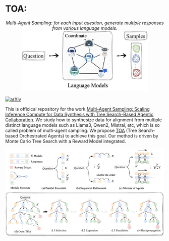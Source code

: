 # TOA: 


<p align="center">
  <em>Multi-Agent Sampling: for each input question, generate multiple responses from various language models.</em>
  <br>
  <img src="./figures/mas.png" alt="" width="400">
</p>

[![arXiv](https://img.shields.io/badge/arXiv-paper-b31b1b.svg)](https://arxiv.org/pdf/2412.17061) 




This is officical repository for the work [Multi-Agent Sampling: Scaling Inference Compute for Data Synthesis with Tree Search-Based Agentic Collaboration](https://arxiv.org/pdf/2412.17061). We study how to synthesize data for alignment from multiple distinct language models such as Llama3, Qwen2, Mistral, etc, which is so called problem of multi-agent sampling. We propose [TOA]() (Tree Search-based Orchestrated Agents) to achieve this goal. Our method is driven by Monte Carlo Tree Search with a Reward Model integrated. 



![](./figures/method.png)



